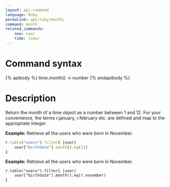 ```yaml
---
layout: api-command 
language: Ruby
permalink: api/ruby/month/
command: month
related_commands:
    now: now/
    time: time/
---
```


# Command syntax #

{% apibody %}
time.month() &rarr; number
{% endapibody %}

# Description #

Return the month of a time object as a number between 1 and 12. For your convenience, the terms r.january, r.february etc. are defined and map to the appropriate integer.

__Example:__ Retrieve all the users who were born in November.

```rb
r.table("users").filter{ |user|
    user["birthdate"].month().eq(11)
}
```


__Example:__ Retrieve all the users who were born in November.

```
r.table("users").filter{ |user|
    user["birthdate"].month().eq(r.november)
}
```

